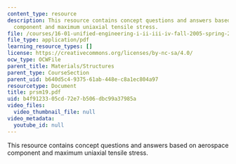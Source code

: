 ```yaml
---
content_type: resource
description: This resource contains concept questions and answers based on aerospace
  component and maximum uniaxial tensile stress.
file: /courses/16-01-unified-engineering-i-ii-iii-iv-fall-2005-spring-2006/b4f9123305cd72e7b506dbc99a37985a_prsm19.pdf
file_type: application/pdf
learning_resource_types: []
license: https://creativecommons.org/licenses/by-nc-sa/4.0/
ocw_type: OCWFile
parent_title: Materials/Structures
parent_type: CourseSection
parent_uid: b640d5c4-9375-61ab-448e-c8a1ec804a97
resourcetype: Document
title: prsm19.pdf
uid: b4f91233-05cd-72e7-b506-dbc99a37985a
video_files:
  video_thumbnail_file: null
video_metadata:
  youtube_id: null
---
```

This resource contains concept questions and answers based on aerospace component and maximum uniaxial tensile stress.